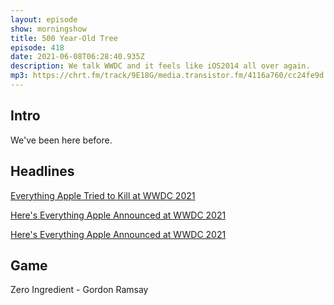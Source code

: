 ```yaml
---
layout: episode
show: morningshow
title: 500 Year-Old Tree
episode: 418
date: 2021-06-08T06:28:40.935Z
description: We talk WWDC and it feels like iOS2014 all over again.
mp3: https://chrt.fm/track/9E18G/media.transistor.fm/4116a760/cc24fe9d.mp3
---
```

## Intro

We've been here before.

## Headlines

[Everything Apple Tried to Kill at WWDC 2021](https://gizmodo.com/everything-apple-tried-to-kill-at-wwdc-2021-1847049145)

[Here's Everything Apple Announced at WWDC 2021](https://gizmodo.com/heres-everything-apple-announced-at-wwdc-2021-1847050226)

[Here's Everything Apple Announced at WWDC 2021](https://gizmodo.com/heres-everything-apple-announced-at-wwdc-2021-1847050226)

## Game

Zero Ingredient - Gordon Ramsay